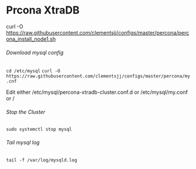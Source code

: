 # Prcona XtraDB

curl -O https://raw.githubusercontent.com/clementsjj/configs/master/percona/percona_install_node1.sh

###### Download mysql config

`cd /etc/mysql`
`curl -O https://raw.githubusercontent.com/clementsjj/configs/master/percona/my.cnf`

Edit either /etc/mysql/percona-xtradb-cluster.conf.d
or /etc/mysql/my.conf
or /

###### Stop the Cluster

`sudo systemctl stop mysql`

###### Tail mysql log

`tail -f /var/log/mysqld.log`
